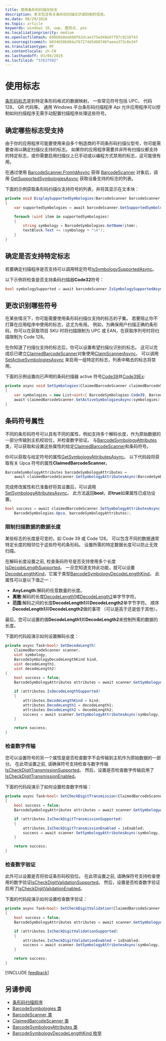 ```yaml
---
title: 使用条形码扫描仪标志
description: 本文包含有关条形码扫描仪识读码制的信息。
ms.date: 08/29/2018
ms.topic: article
keywords: windows 10, uwp, 服务点, pos
ms.localizationpriority: medium
ms.openlocfilehash: 690b6b8ee688f62dcae375ed48e07797c921bf43
ms.sourcegitcommit: b034650b684a767274d5d88746faeea373c8e34f
ms.translationtype: MT
ms.contentlocale: zh-CN
ms.lasthandoff: 03/06/2019
ms.locfileid: "57637592"
---
```

# <a name="working-with-symbologies"></a>使用标志
[条形码标志](https://docs.microsoft.com/uwp/api/windows.devices.pointofservice.barcodesymbologies)是到特定条形码格式的数据映射。 一些常见符号包括 UPC、 代码 128、 QR 代码等。  通用 Windows 平台条形码扫描程序 Api 允许应用程序可以控制如何扫描程序无需手动配置扫描程序处理这些符号。 

## <a name="determine-which-symbologies-are-supported"></a>确定哪些标志受支持 
由于你的应用程序可能要使用来自多个制造商的不同条形码扫描仪型号，你可能需要查询以确定扫描仪支持的标志。  如果你的应用程序需要并非所有扫描仪都支持的特定标志，或你需要启用扫描仪上已手动或以编程方式禁用的标志，这可能很有用。

在通过使用 [BarcodeScanner.FromIdAsync](https://docs.microsoft.com/uwp/api/windows.devices.pointofservice.barcodescanner.fromidasync) 获得 [BarcodeScanner](https://docs.microsoft.com/uwp/api/windows.devices.pointofservice.barcodescanner) 对象后，调用 [GetSupportedSymbologiesAsync](https://docs.microsoft.com/uwp/api/windows.devices.pointofservice.barcodescanner.getsupportedsymbologiesasync#Windows_Devices_PointOfService_BarcodeScanner_GetSupportedSymbologiesAsync) 获取设备支持的标志的列表。

下面的示例获取条形码扫描仪支持符号的列表，并将其显示在文本块：

```cs
private void DisplaySupportedSymbologies(BarcodeScanner barcodeScanner, TextBlock textBlock) 
{
    var supportedSymbologies = await barcodeScanner.GetSupportedSymbologiesAsync();

    foreach (uint item in supportedSymbologies)
    {
        string symbology = BarcodeSymbologies.GetName(item);
        textBlock.Text += (symbology + "\n");
    }
}
```

## <a name="determine-if-a-specific-symbology-is-supported"></a>确定是否支持特定标志
若要确定扫描程序是否支持可以调用特定符号[IsSymbologySupportedAsync](https://docs.microsoft.com/uwp/api/windows.devices.pointofservice.barcodescanner.issymbologysupportedasync#Windows_Devices_PointOfService_BarcodeScanner_IsSymbologySupportedAsync_System_UInt32_)。

以下示例将检查是否支持条码扫描器**Code32**符号：

```cs
bool symbologySupported = await barcodeScanner.IsSymbologySupportedAsync(BarcodeSymbologies.Code32);
```

## <a name="change-which-symbologies-are-recognized"></a>更改识别哪些符号
在某些情况下，你可能需要使用条形码扫描仪支持的标志的子集。  若要阻止你不打算在应用程序中使用的标志，这尤为有用。 例如，为确保用户扫描正确的条形码，你可以在获取项目 SKU 时将扫描限制为 UPC 或 EAN，在获取序列号时将扫描限制为 Code 128。

在你知道了扫描仪支持的标志后，你可以设置希望扫描仪识别的标志。  这可以完成后已建立[ClaimedBarcodeScanner](https://docs.microsoft.com/uwp/api/windows.devices.pointofservice.claimedbarcodescanner)对象使用[ClaimScannerAsync](https://docs.microsoft.com/uwp/api/windows.devices.pointofservice.barcodescanner.claimscannerasync#Windows_Devices_PointOfService_BarcodeScanner_ClaimScannerAsync)。 可以调用 [SetActiveSymbologiesAsync](https://docs.microsoft.com/uwp/api/windows.devices.pointofservice.claimedbarcodescanner.setactivesymbologiesasync#Windows_Devices_PointOfService_ClaimedBarcodeScanner_SetActiveSymbologiesAsync_Windows_Foundation_Collections_IIterable_System_UInt32__) 来启用一组特定的标志，列表中略去的标志将禁用。

下面的示例设置向已声明的条码扫描器 active 符号[Code39](https://docs.microsoft.com/uwp/api/windows.devices.pointofservice.barcodesymbologies.code39#Windows_Devices_PointOfService_BarcodeSymbologies_Code39)并[Code39Ex](https://docs.microsoft.com/uwp/api/windows.devices.pointofservice.barcodesymbologies.code39ex):

```cs
private async void SetSymbologies(ClaimedBarcodeScanner claimedBarcodeScanner) 
{
    var symbologies = new List<uint>{ BarcodeSymbologies.Code39, BarcodeSymbologies.Code39Ex };
    await claimedBarcodeScanner.SetActiveSymbologiesAsync(symbologies);
}
```

## <a name="barcode-symbology-attributes"></a>条码符号属性
不同的条形码符号可以具有不同的属性，例如支持多个解码长度，作为原始数据的一部分传输到主机校验位，并检查数字验证。 与[BarcodeSymbologyAttributes](https://docs.microsoft.com/uwp/api/windows.devices.pointofservice.barcodesymbologyattributes)类，可以获取和设置这些属性的给定[ClaimedBarcodeScanner](https://docs.microsoft.com/uwp/api/windows.devices.pointofservice.claimedbarcodescanner)和条码符号。

你可以获取与给定符号的属性[GetSymbologyAttributesAsync](https://docs.microsoft.com/uwp/api/windows.devices.pointofservice.claimedbarcodescanner.getsymbologyattributesasync#Windows_Devices_PointOfService_ClaimedBarcodeScanner_GetSymbologyAttributesAsync_System_UInt32_)。 以下代码段将获取有关 Upca 符号的属性**ClaimedBarcodeScanner**。

```cs
BarcodeSymbologyAttributes barcodeSymbologyAttributes = 
    await claimedBarcodeScanner.GetSymbologyAttributesAsync(BarcodeSymbologies.Upca);
```

完成修改属性和已准备好将其设置后，可以调用[SetSymbologyAttributesAsync](https://docs.microsoft.com/uwp/api/windows.devices.pointofservice.claimedbarcodescanner.setsymbologyattributesasync)。 此方法返回**bool**，即**true**如果属性已成功设置。

```cs
bool success = await claimedBarcodeScanner.SetSymbologyAttributesAsync(
    BarcodeSymbologies.Upca, barcodeSymbologyAttributes);
```

### <a name="restrict-scan-data-by-data-length"></a>限制扫描数据的数据长度
某些标志的长度是可变的，如 Code 39 或 Code 128。  可以包含不同的数据通常特定长度的相邻位于这些符号的条形码。 设置所需的特定数据长度可以防止无效扫描。

在解码长度设置之前, 检查条码符号是否支持使用多个长度[IsDecodeLengthSupported](https://docs.microsoft.com/uwp/api/windows.devices.pointofservice.barcodesymbologyattributes.isdecodelengthsupported#Windows_Devices_PointOfService_BarcodeSymbologyAttributes_IsDecodeLengthSupported)。 一旦您知道支持此功能，就可以设置[DecodeLengthKind](https://docs.microsoft.com/uwp/api/windows.devices.pointofservice.barcodesymbologyattributes.decodelengthkind#Windows_Devices_PointOfService_BarcodeSymbologyAttributes_DecodeLengthKind)，它属于类型[BarcodeSymbologyDecodeLengthKind](https://docs.microsoft.com/uwp/api/windows.devices.pointofservice.barcodesymbologydecodelengthkind)。 此属性可以是以下值之一：

* **AnyLength**:解码的任意数量的长度。
* **离散**:解码的长度[DecodeLength1](https://docs.microsoft.com/uwp/api/windows.devices.pointofservice.barcodesymbologyattributes.decodelength1)或[DecodeLength2](https://docs.microsoft.com/uwp/api/windows.devices.pointofservice.barcodesymbologyattributes.decodelength2)单字节字符。
* **范围**:解码之间的长度**DecodeLength1**并**DecodeLength2**单字节字符。 顺序**DecodeLength1**并**DecodeLength2**做的事项 （可以是高于还是低于其他）。

最后，您可以设置的值**DecodeLength1**并**DecodeLength2**来控制所需的数据的长度。

下面的代码段演示如何设置解码长度：

```cs
private async Task<bool> SetDecodeLength(
    ClaimedBarcodeScanner scanner,
    uint symbology, 
    BarcodeSymbologyDecodeLengthKind kind, 
    uint decodeLength1, 
    uint decodeLength2)
{
    bool success = false;
    BarcodeSymbologyAttributes attributes = await scanner.GetSymbologyAttributesAsync(symbology);

    if (attributes.IsDecodeLengthSupported)
    {
        attributes.DecodeLengthKind = kind;
        attributes.DecodeLength1 = decodeLength1;
        attributes.DecodeLength2 = decodeLength2;
        success = await scanner.SetSymbologyAttributesAsync(symbology, attributes);
    }

    return success;
}
```

### <a name="check-digit-transmission"></a>检查数字传输

您可以设置符号的另一个属性是是否检查数字不会传输到主机作为原始数据的一部分。 在此项设置之前, 请确保符号支持检查与数字传输[IsCheckDigitTransmissionSupported](https://docs.microsoft.com/uwp/api/windows.devices.pointofservice.barcodesymbologyattributes.ischeckdigittransmissionsupported)。 然后，设置是否检查数字传输启用了[IsCheckDigitTransmissionEnabled](https://docs.microsoft.com/uwp/api/windows.devices.pointofservice.barcodesymbologyattributes.ischeckdigittransmissionenabled)。

下面的代码段演示了如何设置检查数字传输：

```cs
private async Task<bool> SetCheckDigitTransmission(ClaimedBarcodeScanner scanner, uint symbology, bool isEnabled)
{
    bool success = false;
    BarcodeSymbologyAttributes attributes = await scanner.GetSymbologyAttributesAsync(symbology);

    if (attributes.IsCheckDigitTransmissionSupported)
    {
        attributes.IsCheckDigitTransmissionEnabled = isEnabled;
        success = await scanner.SetSymbologyAttributesAsync(symbology, attributes);
    }

    return success;
}
```

### <a name="check-digit-validation"></a>检查数字验证

此外可以设置是否将验证条形码校验位。 在此项设置之前, 请确保符号支持检查使用的数字验证[IsCheckDigitValidationSupported](https://docs.microsoft.com/uwp/api/windows.devices.pointofservice.barcodesymbologyattributes.ischeckdigitvalidationsupported)。 然后，设置是否检查数字验证启用了[IsCheckDigitValidationEnabled](https://docs.microsoft.com/uwp/api/windows.devices.pointofservice.barcodesymbologyattributes.ischeckdigitvalidationenabled)。

下面的代码段演示如何设置检查数字验证：

```cs
private async Task<bool> SetCheckDigitValidation(ClaimedBarcodeScanner scanner, uint symbology, bool isEnabled)
{
    bool success = false;
    BarcodeSymbologyAttributes attributes = await scanner.GetSymbologyAttributesAsync(symbology);

    if (attributes.IsCheckDigitValidationSupported)
    {
        attributes.IsCheckDigitValidationEnabled = isEnabled;
        success = await scanner.SetSymbologyAttributesAsync(symbology, attributes);
    }

    return success;
}
```

[!INCLUDE [feedback](./includes/pos-feedback.md)]

## <a name="see-also"></a>另请参阅

* [条形码扫描程序](pos-barcodescanner.md)
* [BarcodeSymbologies 类](https://docs.microsoft.com/uwp/api/windows.devices.pointofservice.barcodesymbologies)
* [BarcodeScanner 类](https://docs.microsoft.com/uwp/api/windows.devices.pointofservice.barcodescanner)
* [ClaimedBarcodeScanner 类](https://docs.microsoft.com/uwp/api/windows.devices.pointofservice.claimedbarcodescanner)
* [BarcodeSymbologyAttributes 类](https://docs.microsoft.com/uwp/api/windows.devices.pointofservice.barcodesymbologyattributes)
* [BarcodeSymbologyDecodeLengthKind 枚举](https://docs.microsoft.com/uwp/api/windows.devices.pointofservice.barcodesymbologydecodelengthkind)